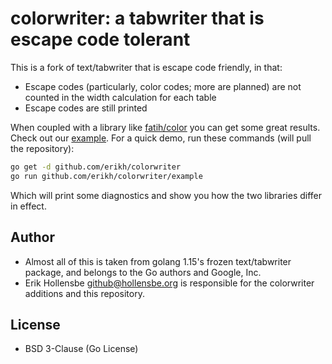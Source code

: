 # colorwriter: a tabwriter that is escape code tolerant

This is a fork of text/tabwriter that is escape code friendly, in that:

- Escape codes (particularly, color codes; more are planned) are not counted in the width calculation for each table
- Escape codes are still printed

When coupled with a library like [fatih/color](https://github.com/fatih/color) you can get some great results. Check out our [example](example). For a quick demo, run these commands (will pull the repository):

```bash
go get -d github.com/erikh/colorwriter
go run github.com/erikh/colorwriter/example
```

Which will print some diagnostics and show you how the two libraries differ in
effect.

## Author

- Almost all of this is taken from golang 1.15's frozen text/tabwriter package, and belongs to the Go authors and Google, Inc.
- Erik Hollensbe <github@hollensbe.org> is responsible for the colorwriter additions and this repository.

## License

- BSD 3-Clause (Go License)
